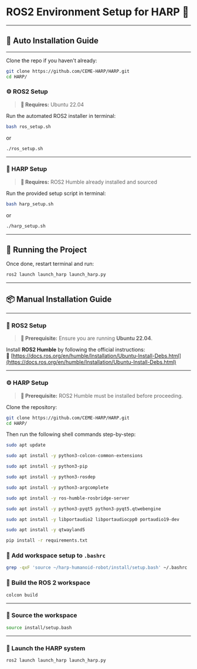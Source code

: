# ROS2 Environment Setup for HARP 🤖

---

## 🤖 Auto Installation Guide

---

Clone the repo if you haven't already:

```bash
git clone https://github.com/CEME-HARP/HARP.git
cd HARP/
```

### ⚙️ ROS2 Setup

> **📝 Requires:** Ubuntu 22.04

Run the automated ROS2 installer in terminal:

```bash
bash ros_setup.sh
```
or
```bash
./ros_setup.sh
```
---

### 🤖 HARP Setup

> **📝 Requires:** ROS2 Humble already installed and sourced

Run the provided setup script in terminal:

```bash
bash harp_setup.sh
```
or
```bash
./harp_setup.sh
```
---

## 🚀 Running the Project

Once done, restart terminal and run:

```bash
ros2 launch launch_harp launch_harp.py
```

---

## 📦 Manual Installation Guide

---

### 🔧 ROS2 Setup

> **📝 Prerequisite:** Ensure you are running **Ubuntu 22.04**.

Install **ROS2 Humble** by following the official instructions:  
🔗 [https://docs.ros.org/en/humble/Installation/Ubuntu-Install-Debs.html](https://docs.ros.org/en/humble/Installation/Ubuntu-Install-Debs.html)

---

### ⚙️ HARP Setup

> **📝 Prerequisite:** ROS2 Humble must be installed before proceeding.

Clone the repository:

```bash
git clone https://github.com/CEME-HARP/HARP.git
cd HARP/
```

Then run the following shell commands step-by-step:

```bash
sudo apt update
```
```bash
sudo apt install -y python3-colcon-common-extensions
```
```bash
sudo apt install -y python3-pip
```

```bash
sudo apt install -y python3-rosdep
```

```bash
sudo apt install -y python3-argcomplete
```

```bash
sudo apt install -y ros-humble-rosbridge-server
```

```bash
sudo apt install -y python3-pyqt5 python3-pyqt5.qtwebengine
```

```bash
sudo apt install -y libportaudio2 libportaudiocpp0 portaudio19-dev
```

```bash
sudo apt install -y qtwayland5
```

```bash
pip install -r requirements.txt
```

### 🔧 Add workspace setup to `.bashrc`

```bash
grep -qxF 'source ~/harp-humanoid-robot/install/setup.bash' ~/.bashrc || echo 'source ~/harp-humanoid-robot/install/setup.bash' >> ~/.bashrc
```

### 🔨 Build the ROS 2 workspace

```bash
colcon build
```

---

### 🛁 Source the workspace

```bash
source install/setup.bash
```

---

### 🚀 Launch the HARP system

```bash
ros2 launch launch_harp launch_harp.py
```
